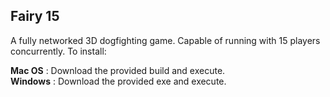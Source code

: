 ## Fairy 15
A fully networked 3D dogfighting game. Capable of running with 15 players concurrently. To install:

**Mac OS** : Download the provided build and execute.  
**Windows** : Download the provided exe and execute.

